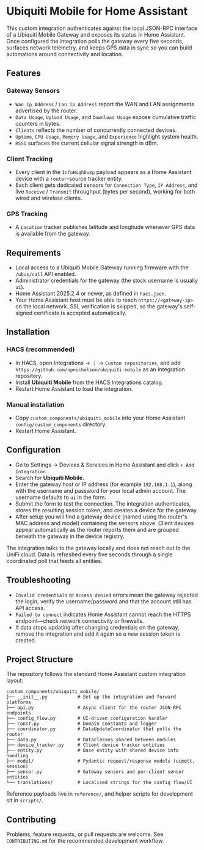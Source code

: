 # Ubiquiti Mobile for Home Assistant

This custom integration authenticates against the local JSON-RPC interface of a Ubiquiti Mobile Gateway and exposes its status in Home Assistant. Once configured the integration polls the gateway every five seconds, surfaces network telemetry, and keeps GPS data in sync so you can build automations around connectivity and location.

## Features

### Gateway Sensors

- `Wan Ip Address` / `Lan Ip Address` report the WAN and LAN assignments advertised by the router.
- `Data Usage`, `Upload Usage`, and `Download Usage` expose cumulative traffic counters in bytes.
- `Clients` reflects the number of concurrently connected devices.
- `Uptime`, `CPU Usage`, `Memory Usage`, and `Experience` highlight system health.
- `RSSI` surfaces the current cellular signal strength in dBm.

### Client Tracking

- Every client in the `InfoHighDump` payload appears as a Home Assistant device with a `router`-source tracker entity.
- Each client gets dedicated sensors for `Connection Type`, `IP Address`, and live `Receive` / `Transmit` throughput (bytes per second), working for both wired and wireless clients.

### GPS Tracking

- A `Location` tracker publishes latitude and longitude whenever GPS data is available from the gateway.

## Requirements

- Local access to a Ubiquiti Mobile Gateway running firmware with the `/ubus/call` API enabled.
- Administrator credentials for the gateway (the stock username is usually `ui`).
- Home Assistant 2025.2.4 or newer, as defined in `hacs.json`.
- Your Home Assistant host must be able to reach `https://<gateway-ip>` on the local network. SSL verification is skipped, so the gateway's self-signed certificate is accepted automatically.

## Installation

### HACS (recommended)

- In HACS, open Integrations → ⋮ → `Custom repositories`, and add `https://github.com/npnicholson/ubiquiti-mobile` as an Integration repository.
- Install **Ubiquiti Mobile** from the HACS Integrations catalog.
- Restart Home Assistant to load the integration.

### Manual installation

- Copy `custom_components/ubiquiti_mobile` into your Home Assistant `config/custom_components` directory.
- Restart Home Assistant.

## Configuration

- Go to Settings → Devices & Services in Home Assistant and click `+ Add Integration`.
- Search for **Ubiquiti Mobile**.
- Enter the gateway host or IP address (for example `192.168.1.1`), along with the username and password for your local admin account. The username defaults to `ui` in the form.
- Submit the form to test the connection. The integration authenticates, stores the resulting session token, and creates a device for the gateway.
- After setup you will find a gateway device (named using the router's MAC address and model) containing the sensors above. Client devices appear automatically as the router reports them and are grouped beneath the gateway in the device registry.

The integration talks to the gateway locally and does not reach out to the UniFi cloud. Data is refreshed every five seconds through a single coordinated poll that feeds all entities.

## Troubleshooting

- `Invalid credentials` or `Access denied` errors mean the gateway rejected the login; verify the username/password and that the account still has API access.
- `Failed to connect` indicates Home Assistant cannot reach the HTTPS endpoint—check network connectivity or firewalls.
- If data stops updating after changing credentials on the gateway, remove the integration and add it again so a new session token is created.

## Project Structure

The repository follows the standard Home Assistant custom integration layout:

```
custom_components/ubiquiti_mobile/
├── __init__.py           # Set up the integration and forward platforms
├── api.py                # Async client for the router JSON-RPC endpoints
├── config_flow.py        # UI-driven configuration handler
├── const.py              # Domain constants and logger
├── coordinator.py        # DataUpdateCoordinator that polls the router
├── data.py               # Dataclasses shared between modules
├── device_tracker.py     # Client device tracker entities
├── entity.py             # Base entity with shared device info handling
├── model/                # Pydantic request/response models (uimqtt, session)
├── sensor.py             # Gateway sensors and per-client sensor entities
└── translations/         # Localised strings for the config flow/UI
```

Reference payloads live in `reference/`, and helper scripts for development sit in `scripts/`.

## Contributing

Problems, feature requests, or pull requests are welcome. See `CONTRIBUTING.md` for the recommended development workflow.
